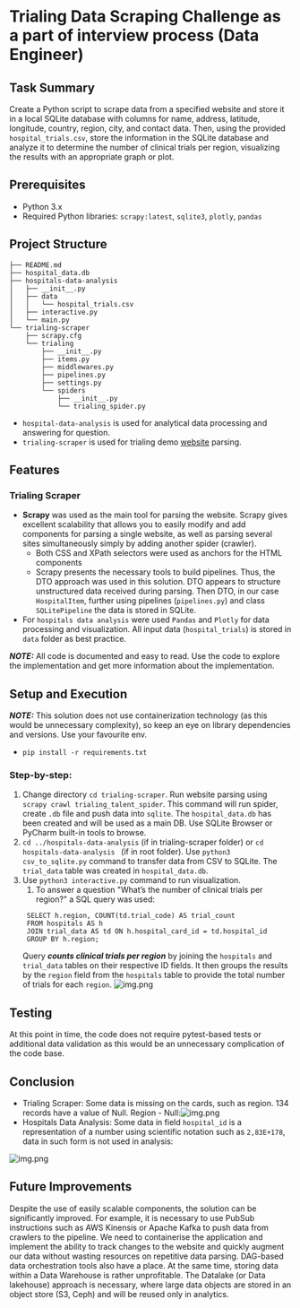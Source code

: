 # Trialing Data Scraping Challenge as a part of interview process (Data Engineer)
## Task Summary

Create a Python script to scrape data from a specified website and store it in a local SQLite database with columns for name, address, latitude, longitude, country, region, city, and contact data. Then, using the provided `hospital_trials.csv`, store the information in the SQLite database and analyze it to determine the number of clinical trials per region, visualizing the results with an appropriate graph or plot.

## Prerequisites

- Python 3.x
- Required Python libraries: `scrapy:latest`, `sqlite3`, `plotly`, `pandas`

## Project Structure 
```
├── README.md
├── hospital_data.db
├── hospitals-data-analysis
│   ├── __init__.py
│   ├── data
│   │   └── hospital_trials.csv
│   ├── interactive.py
│   └── main.py
└── trialing-scraper
    ├── scrapy.cfg
    └── trialing
        ├── __init__.py
        ├── items.py
        ├── middlewares.py
        ├── pipelines.py
        ├── settings.py
        └── spiders
            ├── __init__.py
            └── trialing_spider.py
```
- `hospital-data-analysis` is used for analytical data processing and answering for question.
- `trialing-scraper` is used for trialing demo [website](http://trialing-talent.s3-website-eu-west-1.amazonaws.com/) parsing.

## Features
### Trialing Scraper
- **Scrapy** was used as the main tool for parsing the website. Scrapy gives excellent scalability that allows you to easily modify and add components for parsing a single website, as well as parsing several sites simultaneously simply by adding another spider (crawler).
  - Both CSS and XPath selectors were used as anchors for the HTML components
  - Scrapy presents the necessary tools to build pipelines. Thus, the DTO approach was used in this solution. DTO appears to structure unstructured data received during parsing. Then DTO, in our case `HospitalItem`, further using pipelines (`pipelines.py`) and class `SQLitePipeline` the data is stored in SQLite.
- For `hospitals data analysis` were used `Pandas` and `Plotly` for data processing and visualization. All input data (`hospital_trials`) is stored in `data` folder as best practice. 

**_NOTE:_** All code is documented and easy to read. Use the code to explore the implementation and get more information about the implementation.
## Setup and Execution
**_NOTE:_** This solution does not use containerization technology (as this would be unnecessary complexity), so keep an eye on library dependencies and versions. Use your favourite env.
- `pip install -r requirements.txt`
### Step-by-step:
1) Change directory `cd trialing-scraper`. Run website parsing using `scrapy crawl trialing_talent_spider`. This command will run spider, create `.db` file and push data into `sqlite`. The `hospital_data.db` has been created and will be used as a main DB. Use SQLite Browser or PyCharm built-in tools to browse.
2) `cd ../hospitals-data-analysis` (if in trialing-scraper folder) or `cd hospitals-data-analysis ` (if in root folder). Use `python3 csv_to_sqlite.py` command to transfer data from CSV to SQLite. The `trial_data` table was created in `hospital_data.db`.
3) Use `python3 interactive.py` command to run visualization. 
   1) To answer a question "What’s the number of clinical trials per region?" a SQL query was used:
   ```sqlite
    SELECT h.region, COUNT(td.trial_code) AS trial_count
    FROM hospitals AS h
    JOIN trial_data AS td ON h.hospital_card_id = td.hospital_id
    GROUP BY h.region;
    ```
    Query **_counts clinical trials per region_** by joining the `hospitals` and `trial_data` tables on their respective ID fields. It then groups the results by the `region` field from the `hospitals` table to provide the total number of trials for each `region`.
![img.png](static/img.png)

## Testing
At this point in time, the code does not require pytest-based tests or additional data validation as this would be an unnecessary complication of the code base.

## Conclusion
- Trialing Scraper: Some data is missing on the cards, such as region.
134 records have a value of Null. Region - Null:![img.png](static/db.png)
- Hospitals Data Analysis: Some data in field `hospital_id` is a representation of a number using scientific notation such as `2,83E+178`, data in such form is not used in analysis:

![img.png](static/format.png)

## Future Improvements
Despite the use of easily scalable components, the solution can be significantly improved. For example, it is necessary to use PubSub instructions such as AWS Kinensis or Apache Kafka to push data from crawlers to the pipeline. We need to containerise the application and implement the ability to track changes to the website and quickly augment our data without wasting resources on repetitive data parsing.
DAG-based data orchestration tools also have a place. At the same time, storing data within a Data Warehouse is rather unprofitable. The Datalake (or Data lakehouse) approach is necessary, where large data objects are stored in an object store (S3, Ceph) and will be reused only in analytics.
